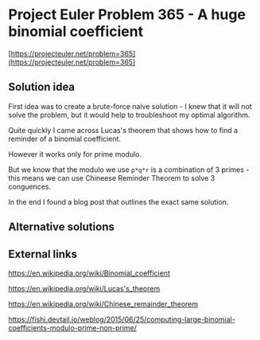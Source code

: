 # Project Euler Problem 365 - A huge binomial coefficient

[https://projecteuler.net/problem=365](https://projecteuler.net/problem=365)

## Solution idea

First idea was to create a brute-force naive solution - I knew that it will not solve the problem, but it would help to troubleshoot my optimal algorithm.

Quite quickly I came across Lucas's theorem that shows how to find a reminder of a binomial coefficient.

However it works only for prime modulo. 

But we know that the modulo we use `p*q*r` is a combination of 3 primes - this means we can use Chineese Reminder Theorem to solve 3 conguences.

In the end I found a blog post that outlines the exact same solution.

## Alternative solutions

## External links

https://en.wikipedia.org/wiki/Binomial_coefficient

https://en.wikipedia.org/wiki/Lucas's_theorem

https://en.wikipedia.org/wiki/Chinese_remainder_theorem

https://fishi.devtail.io/weblog/2015/06/25/computing-large-binomial-coefficients-modulo-prime-non-prime/

